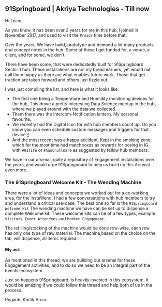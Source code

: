 ## 91Springboard | Akriya Technologies - Till now

Hi Team,

As you know, it has been over 2 years for me in this hub, I joined in November 2017, and used to visit the `Preadr` time before that.

Over the years, We have build, prototype and demoed a lot many products and concept notes in the hub. 
Some of these I get funded for, a venue, a client, and for some, we don't. 

There have been some, that were dedicatedly built for 91Springboard Sector 1 hub. These installations are not my bread earners, yet would not call them happy as there are what enables future work. Those that get traction are taken forward and others just fizzle out.

I was just compiling the list, and here is what it looks like:
* The first one being a Temperature and Humidity monitoring devices for the hub, This drove a pretty interesting Data Science meetup in the hub, where we played around with the data we collected.
* Them there was the Intercom-Notification lantern. My personal favourite.
* We recently had the Digital Icon for with hub members count up. Do you know you can even schedule custom messages and triggers for that device ;)
* And the most recent was a happy accident. Kept in the smoking zone, which for the most time had matchboxes as rewards for posing in IG with `#91life` or `#AaoChullKare` as suggested by fellow hub members.

We have in our arsenal, quite a repository of Engagement installations over the years, and would urge 91Springboard to help us build up this Arsenal even more.

### The 91Springboard Welcome Kit - The Wending Machine
There were a lot of ideas and concepts we worked out for a co-working area, for the InstaWend. I had a few conversations with hub members to try and understand a critical use-case. The best one so far is the `91Springboard Welcome Kit`
The wending machine we have can be set up to dispense a complete Welcome kit.
These welcome kits can be of a few types, example `Visitors`, `Event Attendees` and `Member Engagement`.


The refilling/stocking of the machine would be done row-wise, each row has only one type of raw material.
The machine,based on the choice on the tab, will dispense, all items required.


#### My ask
As mentioned in this thread, we are building our arsenal for these Engagement activities, and to do so we need to be an integral part of the Events-ecosystem.

Just so happens 91Springboard, is heavily invested in this ecosystem. It would be amazing if we could follow this thread and help both of us in the process.



Regards
Kartik Arora